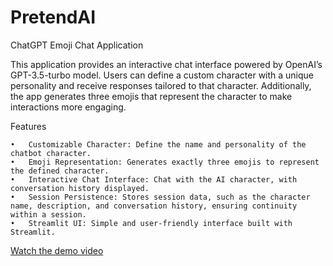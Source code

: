 # PretendAI

ChatGPT Emoji Chat Application

This application provides an interactive chat interface powered by OpenAI’s GPT-3.5-turbo model. Users can define a custom character with a unique personality and receive responses tailored to that character. Additionally, the app generates three emojis that represent the character to make interactions more engaging.

Features

	•	Customizable Character: Define the name and personality of the chatbot character.
	•	Emoji Representation: Generates exactly three emojis to represent the defined character.
	•	Interactive Chat Interface: Chat with the AI character, with conversation history displayed.
	•	Session Persistence: Stores session data, such as the character name, description, and conversation history, ensuring continuity within a session.
	•	Streamlit UI: Simple and user-friendly interface built with Streamlit.

[Watch the demo video](./PretendAI%20Demo.mov)
